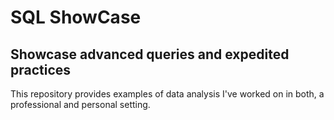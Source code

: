 # SQL ShowCase
## Showcase advanced queries and expedited practices
This repository provides examples of data analysis I've worked on in both, a professional and personal setting.
<br>
<br>

